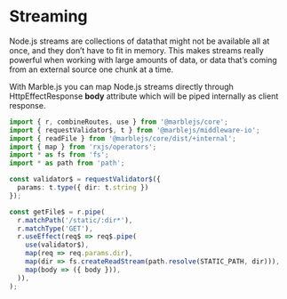 # Streaming

Node.js streams are collections of data that might not be available all at once, and they don’t have to fit in memory. This makes streams really powerful when working with large amounts of data, or data that’s coming from an external source one chunk at a time.

With Marble.js you can map Node.js streams directly through HttpEffectResponse **body** attribute which will be piped internally as client response.

```typescript
import { r, combineRoutes, use } from '@marblejs/core';
import { requestValidator$, t } from '@marblejs/middleware-io';
import { readFile } from '@marblejs/core/dist/+internal';
import { map } from 'rxjs/operators';
import * as fs from 'fs';
import * as path from 'path';

const validator$ = requestValidator$({
  params: t.type({ dir: t.string })
});

const getFile$ = r.pipe(
  r.matchPath('/static/:dir*'),
  r.matchType('GET'),
  r.useEffect(req$ => req$.pipe(
    use(validator$),
    map(req => req.params.dir),
    map(dir => fs.createReadStream(path.resolve(STATIC_PATH, dir))),
    map(body => ({ body })),
  )),
);
```


